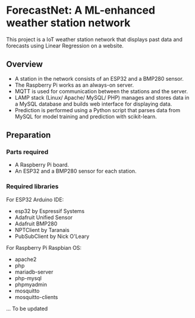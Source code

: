 # ForecastNet: A ML-enhanced weather station network

This project is a IoT weather station network that displays past data and forecasts using Linear Regression on a website.

## Overview
- A station in the network consists of an ESP32 and a BMP280 sensor.
- The Raspberry Pi works as an always-on server.
- MQTT is used for communication between the stations and the server.
- LAMP stack (Linux/ Apache/ MySQL/ PHP) manages and stores data in a MySQL database and builds web interface for displaying data.
- Prediction is performed using a Python script that parses data from MySQL for model training and prediction with scikit-learn.

## Preparation
### Parts required
- A Raspberry Pi board.
- An ESP32 and a BMP280 sensor for each station.

### Required libraries
For ESP32 Arduino IDE:
- esp32 by Espressif Systems
- Adafruit Unified Sensor
- Adafruit BMP280
- NPTClient by Taranais
- PubSubClient by Nick O'Leary

For Raspberry Pi Raspbian OS:
- apache2
- php
- mariadb-server
- php-mysql
- phpmyadmin
- mosquitto
- mosquitto-clients

... To be updated

